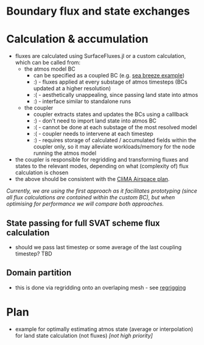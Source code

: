 # **Boundary flux and state exchanges**

# Calculation & accumulation
- fluxes are calculated using SurfaceFluxes.jl or a custom calculation, which can be called from:
    - the atmos model BC
        - can be specified as a coupled BC (e.g. [sea breeze example](https://github.com/CliMA/ClimaCoupler.jl/blob/as/agu-seabreeze/experiments/ClimaCore/sea_breeze/coupledbc.jl))
        - :) - fluxes applied at every substage of atmos timesteps (BCs updated at a higher resolution)
        - :( - aesthetically unappealing, since passing land state into atmos 
        - :) - interface similar to standalone runs 
    - the coupler
        - coupler extracts states and updates the BCs using a calllback 
        - :) - don't need to import land state into atmos BC
        - :( - cannot be done at each substage of the most resolved model 
        - :( - coupler needs to intervene at each timestep
        - :) - requires storage of calculated / accumulated fields within the coupler only, so it may alleviate workloads/memory for the node running the atmos model
- the coupler is responsible for regridding and transforming fluxes and states to the relevant modes, depending on what (complexity of) flux calculation is chosen
- the above should be consistent with the [CliMA Airspace plan](https://www.overleaf.com/project/6169b2b29040a9c1d73e2e38). 

*Currently, we are using the first approach as it facilitates prototyping (since all flux calculations are contained within the custom BC), but when optimising for performance we will compare both approaches.* 

## State passing for full SVAT scheme flux calculation
- should we pass last timestep or some average of the last coupling timestep? TBD

## Domain partition
- this is done via regridding onto an overlaping mesh - see [regrigging](regridding.md)

# Plan
- example for optimally estimating atmos state (average or interpolation) for land state calculation (not fluxes) *[not high priority]*